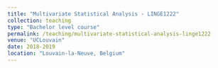 ```yaml
---
title: "Multivariate Statistical Analysis - LINGE1222"
collection: teaching
type: "Bachelor level course"
permalink: /teaching/multivariate-statistical-analysis-linge1222
venue: "UCLouvain"
date: 2018-2019
location: "Louvain-la-Neuve, Belgium"
---
```

